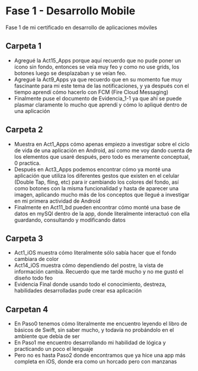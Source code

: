 # Fase 1 - Desarrollo Mobile
Fase 1 de mi certificado en desarrollo de aplicaciones móviles

## Carpeta 1
- Agregué la Act15_Apps porque aquí recuerdo que no pude poner un ícono sin fondo, entonces se veía muy feo y como no use grids, los botones luego se desplazaban y se veían feo.
- Agregué la Act9_Apps ya que recuerdo que en su momento fue muy fascinante para mi este tema de las notificaciones, y ya después con el tiempo aprendí cómo hacerlo con FCM (Fire Cloud Messaging)
- Finalmente puse el documento de Evidencia_1-1 ya que ahí se puede plasmar claramente lo mucho que aprendí y cómo lo apliqué dentro de una aplicación

## Carpeta 2
- Muestra en Act1_Apps cómo apenas empiezo a investigar sobre el ciclo de vida de una aplicación en Android, así como me voy dando cuenta de los elementos que usaré después, pero todo es meramente conceptual, 0 practica.
- Después en Act3_Apps podemos encontrar cómo ya monté una aplicación que utiliza los diferentes gestos que existen en el celular (Double Tap, fling, etc) para ir cambiando los colores del fondo, así como botones con la misma funcionalidad y hasta de aparecer una imagen, aplicando mucho más de los conceptos que llegué a investigar en mi primera actividad de Android
- Finalmente en Act11_bd pueden encontrar cómo monté una base de datos en mySQl dentro de la app, donde literalmente interactuó con ella guardando, consultando y modificando datos

## Carpeta 3
- Act1_iOS muestra cómo literalmente sólo sabía hacer que el fondo cambiara de color
- Act14_iOS muestra cómo dependiendo del postre, la vista de información cambia. Recuerdo que me tardé mucho y no me gustó el diseño todo feo
- Evidencia Final donde usando todo el conocimiento, destreza, habilidades desarrolladas pude crear esa aplicación

## Carpetan 4 
- En Paso0 tenemos cómo literalmente me encuentro leyendo el libro de básicos de Swift, sin saber mucho, y todavía no probándolo en el ambiente que debía de ser
- En Paso1 me encuentro desarrollando mi habilidad de lógica y practicando un poco el lenguaje
- Pero no es hasta Paso2 donde encontramos que ya hice una app más completa en iOS, donde era como un horcado pero con manzanas

